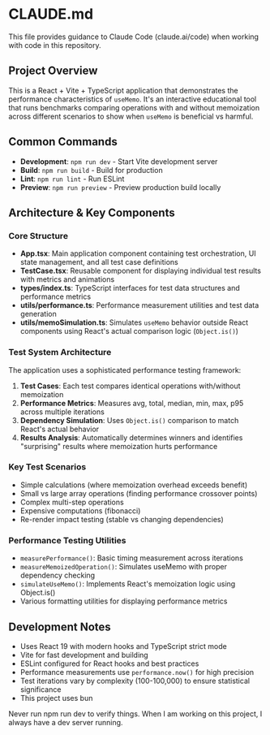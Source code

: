 # CLAUDE.md

This file provides guidance to Claude Code (claude.ai/code) when working with code in this repository.

## Project Overview

This is a React + Vite + TypeScript application that demonstrates the performance characteristics of `useMemo`. It's an interactive educational tool that runs benchmarks comparing operations with and without memoization across different scenarios to show when `useMemo` is beneficial vs harmful.

## Common Commands

- **Development**: `npm run dev` - Start Vite development server
- **Build**: `npm run build` - Build for production
- **Lint**: `npm run lint` - Run ESLint
- **Preview**: `npm run preview` - Preview production build locally

## Architecture & Key Components

### Core Structure
- **App.tsx**: Main application component containing test orchestration, UI state management, and all test case definitions
- **TestCase.tsx**: Reusable component for displaying individual test results with metrics and animations
- **types/index.ts**: TypeScript interfaces for test data structures and performance metrics
- **utils/performance.ts**: Performance measurement utilities and test data generation
- **utils/memoSimulation.ts**: Simulates `useMemo` behavior outside React components using React's actual comparison logic (`Object.is()`)

### Test System Architecture
The application uses a sophisticated performance testing framework:

1. **Test Cases**: Each test compares identical operations with/without memoization
2. **Performance Metrics**: Measures avg, total, median, min, max, p95 across multiple iterations
3. **Dependency Simulation**: Uses `Object.is()` comparison to match React's actual behavior
4. **Results Analysis**: Automatically determines winners and identifies "surprising" results where memoization hurts performance

### Key Test Scenarios
- Simple calculations (where memoization overhead exceeds benefit)
- Small vs large array operations (finding performance crossover points)
- Complex multi-step operations
- Expensive computations (fibonacci)
- Re-render impact testing (stable vs changing dependencies)

### Performance Testing Utilities
- `measurePerformance()`: Basic timing measurement across iterations
- `measureMemoizedOperation()`: Simulates useMemo with proper dependency checking
- `simulateUseMemo()`: Implements React's memoization logic using Object.is()
- Various formatting utilities for displaying performance metrics

## Development Notes

- Uses React 19 with modern hooks and TypeScript strict mode
- Vite for fast development and building
- ESLint configured for React hooks and best practices
- Performance measurements use `performance.now()` for high precision
- Test iterations vary by complexity (100-100,000) to ensure statistical significance
- This project uses bun

Never run npm run dev to verify things. When I am working on this project, I always have a dev server running.